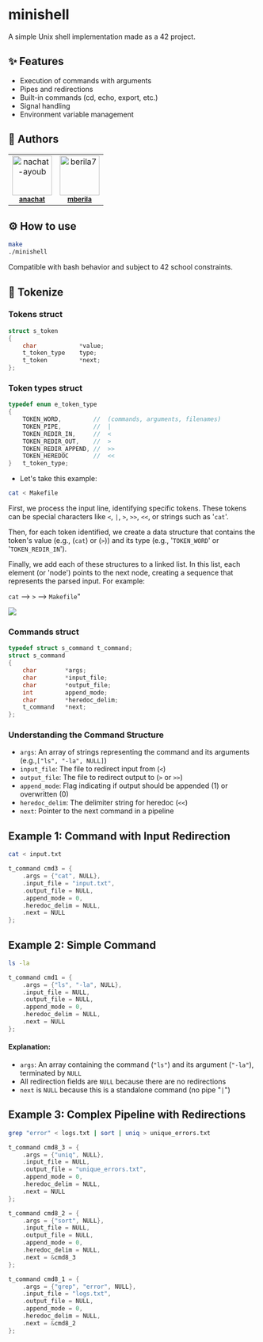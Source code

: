 # minishell

A simple Unix shell implementation made as a 42 project.

## ✨ Features

- Execution of commands with arguments
- Pipes and redirections
- Built-in commands (cd, echo, export, etc.)
- Signal handling
- Environment variable management

## 👥 Authors

<table align="center">
  <tr>
    <td align="center">
      <a href="https://github.com/nachat-ayoub" style="text-decoration: none; color: inherit;">
        <img src="https://images.weserv.nl/?url=avatars.githubusercontent.com/nachat-ayoub?v=4&h=300&w=300&fit=cover&mask=circle&maxage=7d" width="80" height="80" alt="nachat-ayoub"/>
      </a>
      <br/>
      <sub><b><a href="https://profile.intra.42.fr/users/anachat" target="_blank">anachat</a></b></sub>
    </td>
    <td align="center">
      <a href="https://github.com/berila7" style="text-decoration: none; color: inherit;">
        <img src="https://images.weserv.nl/?url=avatars.githubusercontent.com/berila7?v=4&h=300&w=300&fit=cover&mask=circle&maxage=7d" width="80" height="80" alt="berila7"/>
      </a>
      <br/>
      <sub><b><a href="https://profile.intra.42.fr/users/mberila" target="_blank">mberila</a></b></sub>
    </td>
  </tr>
</table>


## ⚙️ How to use

```bash
make
./minishell
```

Compatible with bash behavior and subject to 42 school constraints.

## 🔐 Tokenize

### Tokens struct

```c
struct s_token
{
	char			*value;
	t_token_type	type;
	t_token			*next;
};
```

### Token types struct

```c
typedef enum e_token_type
{
	TOKEN_WORD,			//	(commands, arguments, filenames)
	TOKEN_PIPE,			//	|
	TOKEN_REDIR_IN,		//	<
	TOKEN_REDIR_OUT,	//	>
	TOKEN_REDIR_APPEND,	//	>>
	TOKEN_HEREDOC		//	<<
}	t_token_type;
```

- Let's take this example:

```bash
cat < Makefile
```

First, we process the input line, identifying specific tokens. These tokens can be special characters like `<`, `|`, `>`, `>>`, `<<`, or strings such as '`cat`'.

Then, for each token identified, we create a data structure that contains the token's value (e.g., (`cat`) or (`>`)) and its type (e.g., '`TOKEN_WORD`' or '`TOKEN_REDIR_IN`').

Finally, we add each of these structures to a linked list. In this list, each element (or 'node') points to the next node, creating a sequence that represents the parsed input. For example:

`cat` --> `>` --> `Makefile`"

<img src="https://i.imgur.com/sJDpko1.png">

### Commands struct

```c
typedef struct s_command t_command;
struct s_command
{
    char        *args;
    char        *input_file;
    char        *output_file;
    int         append_mode;
    char        *heredoc_delim;
    t_command   *next;
};
```

### Understanding the Command Structure

- `args`: An array of strings representing the command and its arguments (e.g.,`["ls", "-la", NULL]`)
- `input_file`: The file to redirect input from (`<`)
- `output_file`: The file to redirect output to (`>` or `>>`)
- `append_mode`: Flag indicating if output should be appended (1) or overwritten (0)
- `heredoc_delim`: The delimiter string for heredoc (`<<`)
- `next`: Pointer to the next command in a pipeline

<h2>Example 1: Command with Input Redirection</h2>

```bash
cat < input.txt
```

```c
t_command cmd3 = {
    .args = {"cat", NULL},
    .input_file = "input.txt",
    .output_file = NULL,
    .append_mode = 0,
    .heredoc_delim = NULL,
    .next = NULL
};
```

<h2>Example 2: Simple Command</h2>

```bash
ls -la
```

```c
t_command cmd1 = {
    .args = {"ls", "-la", NULL},
    .input_file = NULL,
    .output_file = NULL,
    .append_mode = 0,
    .heredoc_delim = NULL,
    .next = NULL
};
```

<h4>Explanation:</h4>

- `args`: An array containing the command (`"ls"`) and its argument (`"-la"`), terminated by `NULL`
- All redirection fields are `NULL` because there are no redirections
- `next` is `NULL` because this is a standalone command (no pipe "`|`")

<h2>Example 3: Complex Pipeline with Redirections</h2>


```bash
grep "error" < logs.txt | sort | uniq > unique_errors.txt
```

```c
t_command cmd8_3 = {
    .args = {"uniq", NULL},
    .input_file = NULL,
    .output_file = "unique_errors.txt",
    .append_mode = 0,
    .heredoc_delim = NULL,
    .next = NULL
};

t_command cmd8_2 = {
    .args = {"sort", NULL},
    .input_file = NULL,
    .output_file = NULL,
    .append_mode = 0,
    .heredoc_delim = NULL,
    .next = &cmd8_3
};

t_command cmd8_1 = {
    .args = {"grep", "error", NULL},
    .input_file = "logs.txt",
    .output_file = NULL,
    .append_mode = 0,
    .heredoc_delim = NULL,
    .next = &cmd8_2
};
```